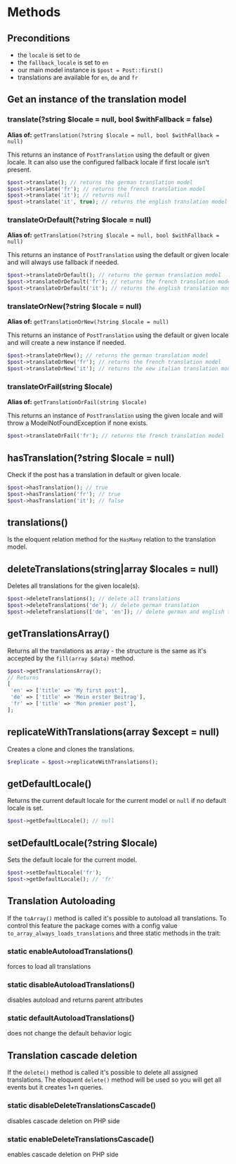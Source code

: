 # Methods

## Preconditions

* the `locale` is set to `de`
* the `fallback_locale` is set to `en`
* our main model instance is `$post = Post::first()`
* translations are available for `en`, `de` and `fr`

## Get an instance of the translation model

### translate\(?string $locale = null, bool $withFallback = false\)

**Alias of:** `getTranslation(?string $locale = null, bool $withFallback = null)`

This returns an instance of `PostTranslation` using the default or given locale. It can also use the configured fallback locale if first locale isn't present.

```php
$post->translate(); // returns the german translation model
$post->translate('fr'); // returns the french translation model
$post->translate('it'); // returns null
$post->translate('it', true); // returns the english translation model
```

### translateOrDefault\(?string $locale = null\)

**Alias of:** `getTranslation(?string $locale = null, bool $withFallback = null)`

This returns an instance of `PostTranslation` using the default or given locale and will always use fallback if needed.

```php
$post->translateOrDefault(); // returns the german translation model
$post->translateOrDefault('fr'); // returns the french translation model
$post->translateOrDefault('it'); // returns the english translation model
```

### translateOrNew\(?string $locale = null\)

**Alias of:** `getTranslationOrNew(?string $locale = null)`

This returns an instance of `PostTranslation` using the default or given locale and will create a new instance if needed.

```php
$post->translateOrNew(); // returns the german translation model
$post->translateOrNew('fr'); // returns the french translation model
$post->translateOrNew('it'); // returns the new italian translation model
```

### translateOrFail\(string $locale\)

**Alias of:** `getTranslationOrFail(string $locale)`

This returns an instance of `PostTranslation` using the given locale and will throw a ModelNotFoundException if none exists.

```php
$post->translateOrFail('fr'); // returns the french translation model
```

## hasTranslation\(?string $locale = null\)

Check if the post has a translation in default or given locale.

```php
$post->hasTranslation(); // true
$post->hasTranslation('fr'); // true
$post->hasTranslation('it'); // false
```

## translations\(\)

Is the eloquent relation method for the `HasMany` relation to the translation model.

## deleteTranslations\(string\|array $locales = null\)

Deletes all translations for the given locale\(s\).

```php
$post->deleteTranslations(); // delete all translations
$post->deleteTranslations('de'); // delete german translation
$post->deleteTranslations(['de', 'en']); // delete german and english translation
```

## getTranslationsArray\(\)

Returns all the translations as array - the structure is the same as it's accepted by the `fill(array $data)` method.

```php
$post->getTranslationsArray();
// Returns
[
 'en' => ['title' => 'My first post'],
 'de' => ['title' => 'Mein erster Beitrag'],
 'fr' => ['title' => 'Mon premier post'],
];
```

## replicateWithTranslations\(array $except = null\)

Creates a clone and clones the translations.

```php
$replicate = $post->replicateWithTranslations();
```

## getDefaultLocale\(\)

Returns the current default locale for the current model or `null` if no default locale is set.

```php
$post->getDefaultLocale(); // null
```

## setDefaultLocale\(?string $locale\)

Sets the default locale for the current model.

```php
$post->setDefaultLocale('fr');
$post->getDefaultLocale(); // 'fr'
```

## Translation Autoloading

If the `toArray()` method is called it's possible to autoload all translations. To control this feature the package comes with a config value `to_array_always_loads_translations` and three static methods in the trait:

### static enableAutoloadTranslations\(\)

forces to load all translations

### static disableAutoloadTranslations\(\)

disables autoload and returns parent attributes

### static defaultAutoloadTranslations\(\)

does not change the default behavior logic

## Translation cascade deletion

If the `delete()` method is called it's possible to delete all assigned translations. The eloquent `delete()` method will be used so you will get all events but it creates 1+n queries.

### static disableDeleteTranslationsCascade\(\)

disables cascade deletion on PHP side

### static enableDeleteTranslationsCascade\(\)

enables cascade deletion on PHP side
